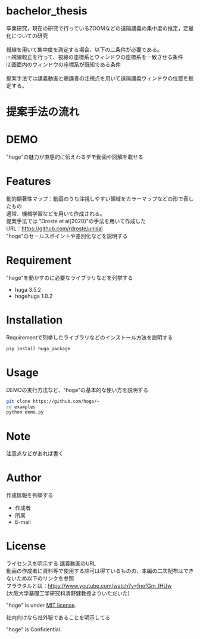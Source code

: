 
# bachelor_thesis

卒業研究，現在の研究で行っているZOOMなどの遠隔講義の集中度の推定，定量化についての研究<br>
<br>
視線を用いて集中度を測定する場合、以下の二条件が必要である。<br>
⑴視線較正を行って、視線の座標系とウィンドウの座標系を一致させる条件<br>
⑵画面内のウィンドウの座標系が既知である条件<br>
<br>
提案手法では講義動画と聴講者の注視点を用いて遠隔講義ウィンドウの位置を推定する。<br>




# 提案手法の流れ


# DEMO

"hoge"の魅力が直感的に伝えわるデモ動画や図解を載せる

# Features
動的顕著性マップ：動画のうち注視しやすい領域をカラーマップなどの形で表したもの<br>
通常、機械学習などを用いて作成される。<br>
提案手法では "Droste et al(2020)"の手法を用いて作成した<br>
URL：https://github.com/rdroste/unisal<br>
"hoge"のセールスポイントや差別化などを説明する

# Requirement

"hoge"を動かすのに必要なライブラリなどを列挙する

* huga 3.5.2
* hogehuga 1.0.2

# Installation

Requirementで列挙したライブラリなどのインストール方法を説明する

```bash
pip install huga_package
```

# Usage

DEMOの実行方法など、"hoge"の基本的な使い方を説明する

```bash
git clone https://github.com/hoge/~
cd examples
python demo.py
```

# Note

注意点などがあれば書く

# Author

作成情報を列挙する

* 作成者
* 所属
* E-mail

# License
ライセンスを明示する
講義動画のURL<br>
動画の作成者に資料等で使用する許可は得ているものの、本編の二次配布はできないため以下のリンクを参照<br>
フラクタルとは：https://www.youtube.com/watch?v=fnofGm_IHUw<br>
(大阪大学基礎工学研究科清野健教授よりいただいた)<br>



"hoge" is under [MIT license](https://en.wikipedia.org/wiki/MIT_License).

社内向けなら社外秘であることを明示してる

"hoge" is Confidential.
